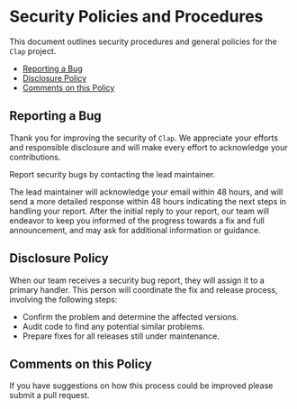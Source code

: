 # Security Policies and Procedures

This document outlines security procedures and general policies for the
`Clap` project.

  * [Reporting a Bug](#reporting-a-bug)
  * [Disclosure Policy](#disclosure-policy)
  * [Comments on this Policy](#comments-on-this-policy)

## Reporting a Bug

Thank you for improving the security of `Clap`. We appreciate your
efforts and responsible disclosure and will make every effort to acknowledge
your contributions.

Report security bugs by contacting the lead maintainer.

The lead maintainer will acknowledge your email within 48 hours, and will send a
more detailed response within 48 hours indicating the next steps in handling
your report. After the initial reply to your report, our team will
endeavor to keep you informed of the progress towards a fix and full
announcement, and may ask for additional information or guidance.

## Disclosure Policy

When our team receives a security bug report, they will assign it to a
primary handler. This person will coordinate the fix and release process,
involving the following steps:

  * Confirm the problem and determine the affected versions.
  * Audit code to find any potential similar problems.
  * Prepare fixes for all releases still under maintenance.

## Comments on this Policy

If you have suggestions on how this process could be improved please submit a
pull request.
